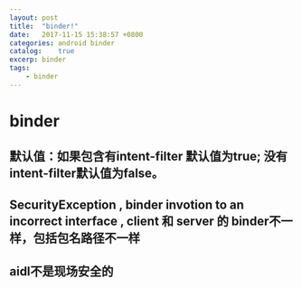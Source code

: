 ```yaml
---
layout: post
title:  "binder!"
date:   2017-11-15 15:38:57 +0800
categories: android binder
catalog:    true
excerp: binder
tags:
    - binder
---
```

# binder

## 默认值：如果包含有intent-filter 默认值为true; 没有intent-filter默认值为false。

## SecurityException , binder invotion to an incorrect interface , client 和 server 的 binder不一样，包括包名路径不一样

## aidl不是现场安全的

